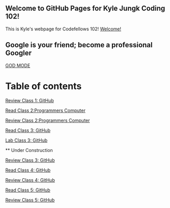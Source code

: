 ## Welcome to GitHub Pages for Kyle Jungk Coding 102!

This is Kyle's webpage for Codefellows 102! [Welcome!](https://averion305.github.io/reading-notes/)


## Google is your friend; become a  professional Googler

[GOD MODE](https://google.com/)


# Table of contents

[Review Class 1: GitHub](https://averion305.github.io/reading-notes/review01)

[Read Class 2:Programmers Computer](https://averion305.github.io/reading-notes/read02)

[Review Class 2:Programmers Computer](https://averion305.github.io/reading-notes/review02)

[Read Class 3: GitHub](https://averion305.github.io/reading-notes/read03)

[Lab Class 3: GitHub](https://averion305.github.io/reading-notes/lab03)

** Under Construction


[Review Class 3: GitHub](https://averion305.github.io/reading-notes/review03)

[Read Class 4: GitHub](https://averion305.github.io/reading-notes/read04)

[Review Class 4: GitHub](https://averion305.github.io/reading-notes/review04)

[Read Class 5: GitHub](https://averion305.github.io/reading-notes/read05)

[Review Class 5: GitHub](https://averion305.github.io/reading-notes/review05)
